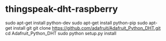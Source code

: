 # thingspeak-dht-raspberry
sudo apt-get install python-dev 
sudo apt-get install python-pip 
sudo apt-get install git 
git clone https://github.com/adafruit/Adafruit_Python_DHT.git 
cd Adafruit_Python_DHT 
sudo python setup.py install 
